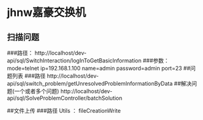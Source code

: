 # jhnw嘉豪交换机
## 扫描问题
###路径：
http://localhost/dev-api/sql/SwitchInteraction/logInToGetBasicInformation
###参数：
mode=telnet
ip=192.168.1.100
name=admin
password=admin
port=23
##问题列表
###路径
http://localhost/dev-api/sql/switch_problem/getUnresolvedProblemInformationByData
##解决问题(一个或者多个问题)
http://localhost/dev-api/sql/SolveProblemController/batchSolution

##文件上传
###路径
Utils  ： fileCreationWrite